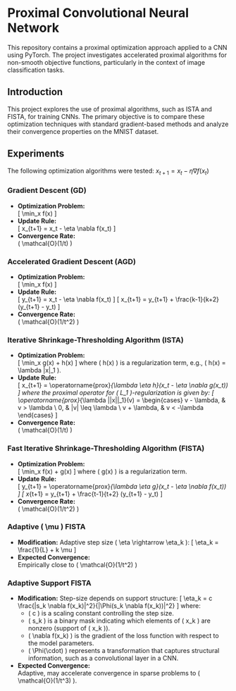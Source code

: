 # Proximal Convolutional Neural Network

This repository contains a proximal optimization approach applied to a CNN using PyTorch. The project investigates accelerated proximal algorithms for non-smooth objective functions, particularly in the context of image classification tasks.

## Introduction
This project explores the use of proximal algorithms, such as ISTA and FISTA, for training CNNs. The primary objective is to compare these optimization techniques with standard gradient-based methods and analyze their convergence properties on the MNIST dataset.

## Experiments
The following optimization algorithms were tested:
$x_{t+1} = x_t - \eta \nabla f(x_t)$
### Gradient Descent (GD)
- **Optimization Problem:**  
  \[
  \min_x f(x)
  \]
- **Update Rule:**  
  \[
  x_{t+1} = x_t - \eta \nabla f(x_t)
  \]
- **Convergence Rate:**  
  \( \mathcal{O}(1/t) \)

### Accelerated Gradient Descent (AGD)
- **Optimization Problem:**  
  \[
  \min_x f(x)
  \]
- **Update Rule:**  
  \[
  y_{t+1} = x_t - \eta \nabla f(x_t)
  \]
  \[
  x_{t+1} = y_{t+1} + \frac{k-1}{k+2} (y_{t+1} - y_t)
  \]
- **Convergence Rate:**  
  \( \mathcal{O}(1/t^2) \)

### Iterative Shrinkage-Thresholding Algorithm (ISTA)
- **Optimization Problem:**  
  \[
  \min_x g(x) + h(x)
  \]
  where \( h(x) \) is a regularization term, e.g., \( h(x) = \lambda \|x\|_1 \).
- **Update Rule:**  
  \[
  x_{t+1} = \operatorname{prox}_{\lambda \eta h}(x_t - \eta \nabla g(x_t))
  \]
  where the proximal operator for \( L_1 \)-regularization is given by:
  \[
  \operatorname{prox}_{\lambda ||x||_1}(v) = 
  \begin{cases}
    v - \lambda, & v > \lambda \\
    0, & |v| \leq \lambda \\
    v + \lambda, & v < -\lambda
  \end{cases}
  \]
- **Convergence Rate:**  
  \( \mathcal{O}(1/t) \)

### Fast Iterative Shrinkage-Thresholding Algorithm (FISTA)
- **Optimization Problem:**  
  \[
  \min_x f(x) + g(x)
  \]
  where \( g(x) \) is a regularization term.
- **Update Rule:**  
  \[
  y_{t+1} = \operatorname{prox}_{\lambda \eta g}(x_t - \eta \nabla f(x_t))
  \]
  \[
  x_{t+1} = y_{t+1} + \frac{t-1}{t+2} (y_{t+1} - y_t)
  \]
- **Convergence Rate:**  
  \( \mathcal{O}(1/t^2) \)

### Adaptive \( \mu \) FISTA
- **Modification:** Adaptive step size \( \eta \rightarrow \eta_k \):
  \[
  \eta_k = \frac{1}{L} + k \mu
  \]
- **Expected Convergence:**  
  Empirically close to \( \mathcal{O}(1/t^2) \)

### Adaptive Support FISTA
- **Modification:** Step-size depends on support structure:
  \[
  \eta_k = c \frac{\|s_k \nabla f(x_k)\|^2}{\|\Phi(s_k \nabla f(x_k))\|^2}
  \]
  where:
  - \( c \) is a scaling constant controlling the step size.
  - \( s_k \) is a binary mask indicating which elements of \( x_k \) are nonzero (support of \( x_k \)).
  - \( \nabla f(x_k) \) is the gradient of the loss function with respect to the model parameters.
  - \( \Phi(\cdot) \) represents a transformation that captures structural information, such as a convolutional layer in a CNN.
- **Expected Convergence:**  
  Adaptive, may accelerate convergence in sparse problems to \( \mathcal{O}(1/t^3) \).

